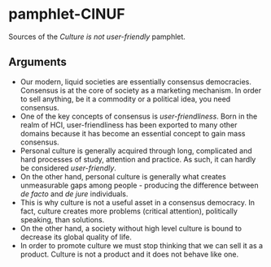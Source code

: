 # pamphlet-CINUF

Sources of the *Culture is not user-friendly* pamphlet.

## Arguments

* Our modern, liquid societies are essentially consensus democracies. Consensus is at the core of society as a marketing mechanism. In order to sell anything, be it a commodity or a political idea, you need consensus.
* One of the key concepts of consensus is *user-friendliness*. Born in the realm of HCI, user-friendliness has been exported to many other domains because it has become an essential concept to gain mass consensus.
* Personal culture is generally acquired through long, complicated and hard processes of study, attention and practice. As such, it can hardly be considered *user-friendly*.
* On the other hand, personal culture is generally what creates unmeasurable gaps among people - producing the difference between *de facto* and *de jure* individuals.
* This is why culture is not a useful asset in a consensus democracy. In fact, culture creates more problems (critical attention), politically speaking, than solutions.
* On the other hand, a society without high level culture is bound to decrease its global quality of life.
* In order to promote culture we must stop thinking that we can sell it as a product. Culture is not a product and it does not behave like one.
